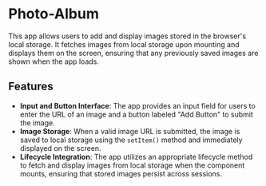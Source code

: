 # Photo-Album

This app allows users to add and display images stored in the browser's local storage. It fetches images from local storage upon mounting and displays them on the screen, ensuring that any previously saved images are shown when the app loads.

## Features

- **Input and Button Interface**: The app provides an input field for users to enter the URL of an image and a button labeled "Add Button" to submit the image.
- **Image Storage**: When a valid image URL is submitted, the image is saved to local storage using the `setItem()` method and immediately displayed on the screen.
- **Lifecycle Integration**: The app utilizes an appropriate lifecycle method to fetch and display images from local storage when the component mounts, ensuring that stored images persist across sessions.
